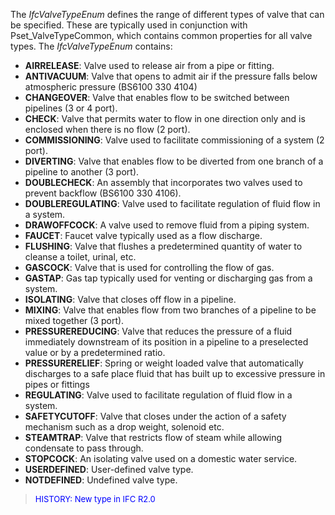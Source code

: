 The _IfcValveTypeEnum_ defines the range of different types of valve that can be specified. These are typically used in conjunction with Pset_ValveTypeCommon, which contains common properties for all valve types. The _IfcValveTypeEnum_ contains:

* **AIRRELEASE**: Valve used to release air from a pipe or fitting. 
* **ANTIVACUUM**: Valve that opens to admit air if the pressure falls below atmospheric pressure (BS6100 330 4104)
* **CHANGEOVER**: Valve that enables flow to be switched between pipelines (3 or 4 port).
* **CHECK**: Valve that permits water to flow in one direction only and is enclosed when there is no flow (2 port).
* **COMMISSIONING**: Valve used to facilitate commissioning of a system (2 port).
* **DIVERTING**: Valve that enables flow to be diverted from one branch of a pipeline to another (3 port).
* **DOUBLECHECK**: An assembly that incorporates two valves used to prevent backflow (BS6100 330 4106).
* **DOUBLEREGULATING**: Valve used to facilitate regulation of fluid flow in a system.
* **DRAWOFFCOCK**: A valve used to remove fluid from a piping system.
* **FAUCET**: Faucet valve typically used as a flow discharge.
* **FLUSHING**: Valve that flushes a predetermined quantity of water to cleanse a toilet, urinal, etc.
* **GASCOCK**: Valve that is used for controlling the flow of gas.
* **GASTAP**: Gas tap typically used for venting or discharging gas from a system.
* **ISOLATING**: Valve that closes off flow in a pipeline.
* **MIXING**: Valve that enables flow from two branches of a pipeline to be mixed together (3 port).
* **PRESSUREREDUCING**: Valve that reduces the pressure of a fluid immediately downstream of its position in a pipeline to a preselected value or by a predetermined ratio.
* **PRESSURERELIEF**: Spring or weight loaded valve that automatically discharges to a safe place fluid that has built up to excessive pressure in pipes or fittings
* **REGULATING**: Valve used to facilitate regulation of fluid flow in a system.
* **SAFETYCUTOFF**: Valve that closes under the action of a safety mechanism such as a drop weight, solenoid etc.
* **STEAMTRAP**: Valve that restricts flow of steam while allowing condensate to pass through.
* **STOPCOCK**: An isolating valve used on a domestic water service.
* **USERDEFINED**: User-defined valve type.
* **NOTDEFINED**: Undefined valve type.

> <font color="#0000ff" size="-1"> HISTORY: New type in IFC R2.0<br>
	  </font>
>